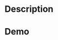 # Description
<!-- Please include a summary of the change -->
<!-- Any details that you think are important to review this PR? -->
<!-- Are there other PRs related to this one? -->

# Demo
<!-- Add a screenshot or a video demonstration when possible -->
